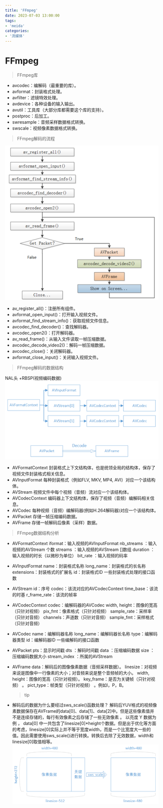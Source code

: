 ```yaml
---
title: 'FFmpeg'
date: 2023-07-03 13:00:00
tags:
- 'meida'
categories:
- '流媒体'
---
```

# FFmpeg

> FFmpeg库
* avcodec：编解码（最重要的库）。
* avformat：封装格式处理。
* avfilter：滤镜特效处理。
* avdevice：各种设备的输入输出。
* avutil：工具库（大部分库都需要这个库的支持）。
* postproc：后加工。
* swresample：音频采样数据格式转换。
* swscale：视频像素数据格式转换。

> FFmpeg解码的流程

![decode](./FFmpeg.assets/decode.png)

* av_register_all()：注册所有组件。
* avformat_open_input()：打开输入视频文件。
* avformat_find_stream_info()：获取视频文件信息。
* avcodec_find_decoder()：查找解码器。
* avcodec_open2()：打开解码器。
* av_read_frame()：从输入文件读取一帧压缩数据。
* avcodec_decode_video2()：解码一帧压缩数据。
* avcodec_close()：关闭解码器。
* avformat_close_input()：关闭输入视频文件。

> FFmpeg解码的数据结构

NAL头 +RBSP(视频编码数据)
![decode2](./FFmpeg.assets/decode2.png)
* AVFormatContext
  封装格式上下文结构体，也是统领全局的结构体，保存了视频文件封装格式相关信息。
* AVInputFormat
  每种封装格式（例如FLV, MKV, MP4, AVI）对应一个该结构体。
* AVStream
  视频文件中每个视频（音频）流对应一个该结构体。
* AVCodecContext
  编码器上下文结构体，保存了视频（音频）编解码相关信息。
* AVCodec
  每种视频（音频）编解码器(例如H.264解码器)对应一个该结构体。
* AVPacket
  存储一帧压缩编码数据。
* AVFrame
  存储一帧解码后像素（采样）数据。

> FFmpeg数据结构分析

* AVFormatContext
  iformat：输入视频的AVInputFormat
  nb_streams ：输入视频的AVStream 个数
  streams ：输入视频的AVStream []数组
  duration ：输入视频的时长（以微秒为单位）
  bit_rate ：输入视频的码率
* AVInputFormat
  name：封装格式名称
  long_name：封装格式的长名称
  extensions：封装格式的扩展名
  id：封装格式ID
  一些封装格式处理的接口函数
* AVStream
  id：序号
  codec：该流对应的AVCodecContext
  time_base：该流的时基
  r_frame_rate：该流的帧率
* AVCodecContext
  codec：编解码器的AVCodec
  width, height：图像的宽高（只针对视频）
  pix_fmt：像素格式（只针对视频）
  sample_rate：采样率（只针对音频）
  channels：声道数（只针对音频）
  sample_fmt：采样格式（只针对音频）
* AVCodec
  name：编解码器名称
  long_name：编解码器长名称
  type：编解码器类型
  id：编解码器ID
  一些编解码的接口函数
* AVPacket
  pts：显示时间戳
  dts ：解码时间戳
  data ：压缩编码数据
  size ：压缩编码数据大小
  stream_index ：所属的AVStream
* AVFrame
  data：解码后的图像像素数据（音频采样数据）。
  linesize：对视频来说是图像中一行像素的大小；对音频来说是整个音频帧的大小。
  width, height：图像的宽高（只针对视频）。
  key_frame：是否为关键帧（只针对视频） 。
  pict_type：帧类型（只针对视频） 。例如I，P，B。

  > tip

* 解码后的数据为什么要经过sws_scale()函数处理？
解码后YUV格式的视频像素数据保存在AVFrame的data[0]、data[1]、data[2]中。但是这些像素值并不是连续存储的，每行有效像素之后存储了一些无效像素 。 以亮度 Y 数据为例 ， data[0] 中一共包含了linesize[0]*height个数据。但是出于优化等方面的考虑，linesize[0]实际上并不等于宽度width，而是一个比宽度大一些的值。因此需要使用sws_scale()进行转换。转换后去除了无效数据，width和linesize[0]取值相等。
![decode3](./FFmpeg.assets/decode3.png)